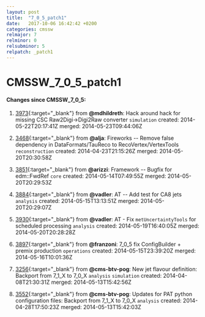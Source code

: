 ```yaml
---
layout: post
title:  "7_0_5_patch1"
date:   2017-10-06 16:42:42 +0200
categories: cmssw
relmajor: 7
relminor: 0
relsubminor: 5
relpatch: _patch1
---
```


# CMSSW_7_0_5_patch1
#### Changes since CMSSW_7_0_5:

1. [3973](http://github.com/cms-sw/cmssw/pull/3973){:target="_blank"}  from **@mdhildreth**: Hack around hack for missing CSC Raw2Digi->Digi2Raw converter `simulation`  created: 2014-05-22T20:17:41Z merged: 2014-05-23T09:44:06Z

1. [3468](http://github.com/cms-sw/cmssw/pull/3468){:target="_blank"}  from **@alja**: Fireworks -- Remove false dependency in  DataFormats/TauReco to RecoVertex/VertexTools `reconstruction`  created: 2014-04-23T21:15:26Z merged: 2014-05-20T20:30:58Z

1. [3851](http://github.com/cms-sw/cmssw/pull/3851){:target="_blank"}  from **@arizzi**: Framework -- Bugfix for edm::FwdRef `core`  created: 2014-05-14T07:49:55Z merged: 2014-05-20T20:29:53Z

1. [3884](http://github.com/cms-sw/cmssw/pull/3884){:target="_blank"}  from **@vadler**: AT -- Add test for CA8 jets `analysis`  created: 2014-05-15T13:13:51Z merged: 2014-05-20T20:29:07Z

1. [3930](http://github.com/cms-sw/cmssw/pull/3930){:target="_blank"}  from **@vadler**: AT - Fix `metUncertaintyTools` for scheduled processing `analysis`  created: 2014-05-19T16:40:05Z merged: 2014-05-20T20:28:28Z

1. [3897](http://github.com/cms-sw/cmssw/pull/3897){:target="_blank"}  from **@franzoni**: 7_0_5 fix ConfigBuilder + premix production `operations`  created: 2014-05-15T23:39:20Z merged: 2014-05-16T10:01:36Z

1. [3256](http://github.com/cms-sw/cmssw/pull/3256){:target="_blank"}  from **@cms-btv-pog**: New jet flavour definition: Backport from 7_1_X to 7_0_X `analysis`  `simulation`  created: 2014-04-08T21:30:31Z merged: 2014-05-13T15:42:56Z

1. [3552](http://github.com/cms-sw/cmssw/pull/3552){:target="_blank"}  from **@cms-btv-pog**: Updates for PAT python configuration files: Backport from 7_1_X to 7_0_X `analysis`  created: 2014-04-28T17:50:23Z merged: 2014-05-13T15:42:03Z
